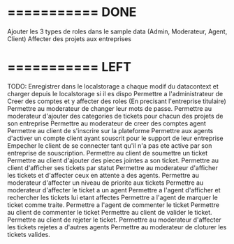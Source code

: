 


===========
DONE
===========
Ajouter les 3 types de roles dans le sample data (Admin, Moderateur, Agent, Client)
Affecter des projets aux entreprises

===========
 LEFT
===========
TODO:
Enregistrer dans le localstorage a chaque modif du datacontext et charger depuis le localstorage si il es dispo
Permettre a l'administrateur de Creer des comptes et y affecter des roles (En precisant l'entreprise titulaire)
Permettre au moderateur de changer leur mots de passe.
Permettre au moderateur d'ajouter des categories de tickets pour chacun des projets de son entreprise
Permettre au moderateur de creer des comptes agent
Permettre au client de s'inscrire sur la plateforme
Permettre aux agents d'activer un compte client ayant souscrit pour le support de leur entreprise
Empecher le client de se connecter tant qu'il n'a pas ete active par son entreprise de souscription.
Permettre au client de soumettre un ticket
Permettre au client d'ajouter des pieces jointes a son ticket.
Permettre au client d'afficher ses tickets par statut
Permettre au moderateur d'afficher les tickets et d'affecter ceux en attente a des agents.
Permettre au moderateur d'affecter un niveau de priorite aux tickets
Permettre au moderateur d'affecter le ticket a un agent
Permettre a l'agent d'afficher et rechercher les tickets lui etant affectes
Permettre a l'agent de marquer le ticket comme traite.
Permettre a l'agent de commenter le ticket
Permettre au client de commenter le ticket
Permettre au client de valider le ticket.
Permettre au client de rejeter le ticket.
Permettre au moderateur d'affecter les tickets rejetes a d'autres agents
Permettre au moderateur de cloturer les tickets valides.
